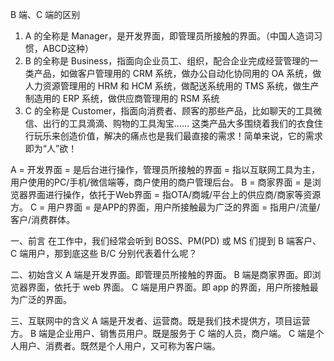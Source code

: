 
B 端、C 端的区别
1. A 的全称是 Manager，是开发界面，即管理员所接触的界面。（中国人造词习惯，ABCD这种）
2. B 的全称是 Business，指面向企业员工、组织，配合企业完成经营管理的一类产品，如做客户管理用的 CRM 系统，做办公自动化协同用的 OA 系统，做人力资源管理用的 HRM 和 HCM 系统，做配送系统用的 TMS 系统，做生产制造用的 ERP 系统，做供应商管理用的 RSM 系统
3. C 的全称是 Customer，指面向消费者、顾客的那些产品，比如聊天的工具微信、出行的工具滴滴、购物的工具淘宝…… 这类产品大多围绕着我们的衣食住行玩乐来创造价值，解决的痛点也是我们最直接的需求！简单来说，它的需求即为“人”欲！

A = 开发界面 = 是后台进行操作，管理员所接触的界面 = 指以互联网工具为主，用户使用的PC/手机/微信端等，商户使用的商户管理后台。
B = 商家界面 = 是浏览器界面进行操作，依托于Web界面 = 指OTA/商城/平台上的供应商/商家等资源方。
C = 用户界面 = 是APP的界面，用户所接触最为广泛的界面 = 指用户/流量/客户/消费群体。

一、前言
在工作中，我们经常会听到 BOSS、PM(PD) 或 MS 们提到 B 端客户、C 端用户，那到底这些 B/C 分别代表着什么呢？

二、初始含义
A 端是开发界面。即管理员所接触的界面。
B 端是商家界面。即浏览器界面，依托于 web 界面。
C 端是用户界面。即 app 的界面，用户所接触最为广泛的界面。

三、互联网中的含义
A 端是开发者、运营商。既是我们技术提供方，项目运营方。
B 端是企业用户、销售员用户。既是服务于 C 端的人员，商户端。
C 端是个人用户、消费者。既然是个人用户，又可称为客户端。
